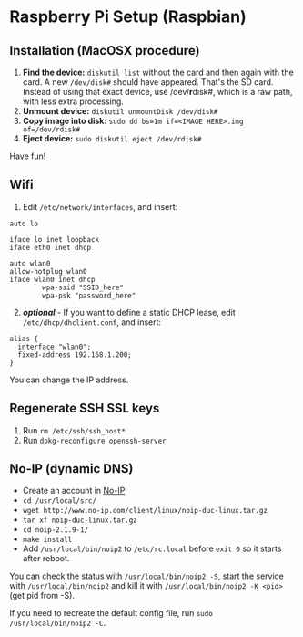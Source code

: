 Raspberry Pi Setup (Raspbian)
=============================

## Installation (MacOSX procedure)

1. **Find the device:** `diskutil list` without the card and then again with the card. A new `/dev/disk#` should have appeared. That's the SD card. Instead of using that exact device, use /dev/**r**disk#, which is a raw path, with less extra processing.
2. **Unmount device:** `diskutil unmountDisk /dev/disk#`
3. **Copy image into disk:** `sudo dd bs=1m if=<IMAGE HERE>.img of=/dev/rdisk#`
4. **Eject device:** `sudo diskutil eject /dev/rdisk#`

Have fun!

## Wifi

1. Edit `/etc/network/interfaces`, and insert:

```
auto lo

iface lo inet loopback
iface eth0 inet dhcp

auto wlan0
allow-hotplug wlan0
iface wlan0 inet dhcp
        wpa-ssid "SSID_here"
        wpa-psk "password_here"
```

2. ***optional*** - If you want to define a static DHCP lease, edit `/etc/dhcp/dhclient.conf`, and insert:

```
alias {
  interface "wlan0";
  fixed-address 192.168.1.200;
}
```

You can change the IP address.


## Regenerate SSH SSL keys

1. Run `rm /etc/ssh/ssh_host*`
2. Run `dpkg-reconfigure openssh-server`

## No-IP (dynamic DNS)

- Create an account in [No-IP](http://www.no-ip.com/)
- `cd /usr/local/src/`
- `wget http://www.no-ip.com/client/linux/noip-duc-linux.tar.gz`
- `tar xf noip-duc-linux.tar.gz`
- `cd noip-2.1.9-1/`
- `make install`
- Add `/usr/local/bin/noip2` to `/etc/rc.local` before `exit 0` so it starts after reboot.

You can check the status with `/usr/local/bin/noip2 -S`, start the service with `/usr/local/bin/noip2` and kill it with `/usr/local/bin/noip2 -K <pid>` (get pid from -S).

If you need to recreate the default config file, run `sudo /usr/local/bin/noip2 -C`.